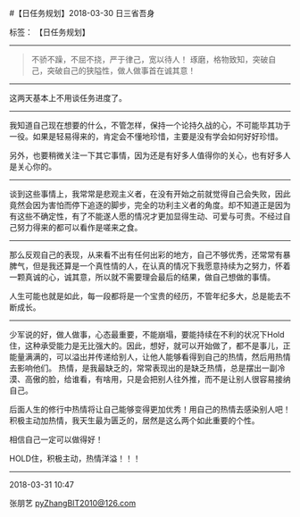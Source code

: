 ﻿#【日任务规划】2018-03-30 日三省吾身

标签： 【日任务规划】

---

> 不骄不躁，不屈不挠，严于律己，宽以待人！
> 琢磨，格物致知，突破自己，突破自己的狭隘性，做人做事首在诚其意！

----

这两天基本上不用谈任务进度了。

-------------

我知道自己现在想要的什么，不管怎样，保持一个论持久战的心，不可能毕其功于一役。如果是轻易得来的，肯定会不懂地珍惜，主要是没有学会如何好好珍惜。

另外，也要稍微关注一下其它事情，因为还是有好多人值得你的关心，也有好多人是关心你的。

---------

谈到这些事情上，我常常是悲观主义者，在没有开始之前就觉得自己会失败，因此竟然会因为害怕而停下追逐的脚步，完全的功利主义者的角度。却不知道正是因为有这些不确定性，有了不能遂人愿的情况才更加显得生动、可爱与可贵。不经过自己努力得来的都可以看作是嗟来之食。

------

那么反观自己的表现，从来看不出有任何出彩的地方，自己不够优秀，还常常有暴脾气，但是我还算是一个真性情的人，在认真的情况下我愿意持续为之努力，怀着一颗真诚的心，诚其意，所以就不需要理会最后的结果，做自己想做的事情。

人生可能也就是如此，每一段都将是一个宝贵的经历，不管年纪多大，总是能去不断成长。

------------
少军说的好，做人做事，心态最重要，不能崩塌，要能持续在不利的状况下Hold住，这种承受能力是无比强大的。因此，想好，就可以开始做了，都不是事儿，正能量满满的，可以溢出并传递给别人，让他人能够看得到自己的热情，然后用热情去影响他们。 热情，是我最缺乏的，常常表现出的是缺乏热情，总是摆出一副冷漠、高傲的脸，给谁看，有啥用，只是会把别人往外推，而不是让别人很容易接纳自己。

后面人生的修行中热情将让自己能够变得更加优秀！用自己的热情去感染别人吧！积极主动加热情，我天生最为匮乏的，居然是这么两个如此重要的个性。

相信自己一定可以做得好！

HOLD住，积极主动，热情洋溢！！！

------------

2018-03-31 10:47

张朋艺 pyZhangBIT2010@126.com
